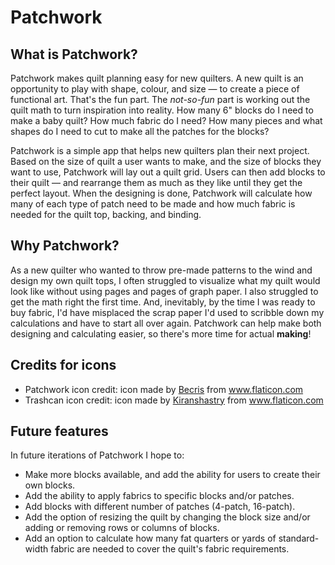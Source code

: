# Patchwork

## What is Patchwork?
Patchwork makes quilt planning easy for new quilters. A new quilt is an opportunity to play with shape, colour, and size — to create a piece of functional art. That's the fun part. The *not-so-fun* part is working out the quilt math to turn inspiration into reality. How many 6" blocks do I need to make a baby quilt? How much fabric do I need? How many pieces and what shapes do I need to cut to make all the patches for the blocks? 

Patchwork is a simple app that helps new quilters plan their next project. Based on the size of quilt a user wants to make, and the size of blocks they want to use, Patchwork will lay out a quilt grid. Users can then add blocks to their quilt — and rearrange them as much as they like until they get the perfect layout. When the designing is done, Patchwork will calculate how many of each type of patch need to be made and how much fabric is needed for the quilt top, backing, and binding.

## Why Patchwork?
As a new quilter who wanted to throw pre-made patterns to the wind and design my own quilt tops, I often struggled to visualize what my quilt would look like without using pages and pages of graph paper. I also struggled to get the math right the first time. And, inevitably, by the time I was ready to buy fabric, I'd have misplaced the scrap paper I'd used to scribble down my calculations and have to start all over again. Patchwork can help make both designing and calculating easier, so there's more time for actual **making**!

## Credits for icons
- Patchwork icon credit: icon made by <a href="https://www.flaticon.com/authors/becris" title="Becris">Becris</a> from <a href="https://www.flaticon.com/" title="Flaticon"> www.flaticon.com</a>
- Trashcan icon credit: icon made by <a href="https://www.flaticon.com/authors/kiranshastry" title="Kiranshastry">Kiranshastry</a> from <a href="https://www.flaticon.com/" title="Flaticon">www.flaticon.com</a></div>

## Future features
In future iterations of Patchwork I hope to:
- Make more blocks available, and add the ability for users to create their own blocks.
- Add the ability to apply fabrics to specific blocks and/or patches.
- Add blocks with different number of patches (4-patch, 16-patch).
- Add the option of resizing the quilt by changing the block size and/or adding or removing rows or columns of blocks.
- Add an option to calculate how many fat quarters or yards of standard-width fabric are needed to cover the quilt's fabric requirements.

